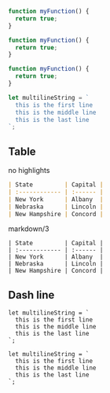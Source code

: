 <html lang="en">
  <head>
    <meta charset="utf-8">
    <meta name="viewport" content="width=device-width, initial-scale=1.0">
    <title></title>
    <link rel="stylesheet" href="../test.css">
    <link rel="stylesheet" href="../prism-theme.css">
  </head>
  <body>

```ts
function myFunction() {
  return true;
}
```

```typescript
function myFunction() {
  return true;
}
```

```js
function myFunction() {
  return true;
}
```

```js
let multilineString = `
  this is the first line
  this is the middle line
  this is the last line
`;
```

## Table

no highlights

``` markdown
| State         | Capital |
| :------------ | :------ |
| New York      | Albany  |
| Nebraska      | Lincoln |
| New Hampshire | Concord |
```

markdown/3

``` markdown/3
| State         | Capital |
| :------------ | :------ |
| New York      | Albany  |
| Nebraska      | Lincoln |
| New Hampshire | Concord |
```



## Dash line

```js/-
let multilineString = `
  this is the first line
  this is the middle line
  this is the last line
`;
```

```js/1,3
let multilineString = `
  this is the first line
  this is the middle line
  this is the last line
`;
```

  </body>
</html>
